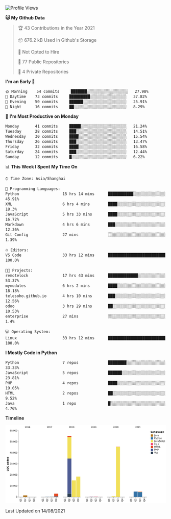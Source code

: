 <!--START_SECTION:waka-->
![Profile Views](http://img.shields.io/badge/Profile%20Views-1-blue)

**🐱 My Github Data** 

> 🏆 43 Contributions in the Year 2021
 > 
> 📦 676.2 kB Used in Github's Storage 
 > 
> 🚫 Not Opted to Hire
 > 
> 📜 77 Public Repositories 
 > 
> 🔑 4 Private Repositories  
 > 
**I'm an Early 🐤** 

```text
🌞 Morning    54 commits     ███████░░░░░░░░░░░░░░░░░░   27.98% 
🌆 Daytime    73 commits     █████████░░░░░░░░░░░░░░░░   37.82% 
🌃 Evening    50 commits     ██████░░░░░░░░░░░░░░░░░░░   25.91% 
🌙 Night      16 commits     ██░░░░░░░░░░░░░░░░░░░░░░░   8.29%

```
📅 **I'm Most Productive on Monday** 

```text
Monday       41 commits     █████░░░░░░░░░░░░░░░░░░░░   21.24% 
Tuesday      28 commits     ███░░░░░░░░░░░░░░░░░░░░░░   14.51% 
Wednesday    30 commits     ████░░░░░░░░░░░░░░░░░░░░░   15.54% 
Thursday     26 commits     ███░░░░░░░░░░░░░░░░░░░░░░   13.47% 
Friday       32 commits     ████░░░░░░░░░░░░░░░░░░░░░   16.58% 
Saturday     24 commits     ███░░░░░░░░░░░░░░░░░░░░░░   12.44% 
Sunday       12 commits     █░░░░░░░░░░░░░░░░░░░░░░░░   6.22%

```


📊 **This Week I Spent My Time On** 

```text
⌚︎ Time Zone: Asia/Shanghai

💬 Programming Languages: 
Python                   15 hrs 14 mins      ███████████░░░░░░░░░░░░░░   45.91% 
XML                      6 hrs 4 mins        ████░░░░░░░░░░░░░░░░░░░░░   18.3% 
JavaScript               5 hrs 33 mins       ████░░░░░░░░░░░░░░░░░░░░░   16.72% 
Markdown                 4 hrs 6 mins        ███░░░░░░░░░░░░░░░░░░░░░░   12.36% 
Git Config               27 mins             ░░░░░░░░░░░░░░░░░░░░░░░░░   1.39%

🔥 Editors: 
VS Code                  33 hrs 12 mins      █████████████████████████   100.0%

🐱‍💻 Projects: 
remotelock               17 hrs 43 mins      █████████████░░░░░░░░░░░░   53.37% 
mymodules                6 hrs 2 mins        ████░░░░░░░░░░░░░░░░░░░░░   18.18% 
telesoho.github.io       4 hrs 10 mins       ███░░░░░░░░░░░░░░░░░░░░░░   12.56% 
odoo                     3 hrs 29 mins       ██░░░░░░░░░░░░░░░░░░░░░░░   10.53% 
enterprise               27 mins             ░░░░░░░░░░░░░░░░░░░░░░░░░   1.4%

💻 Operating System: 
Linux                    33 hrs 12 mins      █████████████████████████   100.0%

```

**I Mostly Code in Python** 

```text
Python                   7 repos             ████████░░░░░░░░░░░░░░░░░   33.33% 
JavaScript               5 repos             ██████░░░░░░░░░░░░░░░░░░░   23.81% 
PHP                      4 repos             ████░░░░░░░░░░░░░░░░░░░░░   19.05% 
HTML                     2 repos             ██░░░░░░░░░░░░░░░░░░░░░░░   9.52% 
Java                     1 repo              █░░░░░░░░░░░░░░░░░░░░░░░░   4.76%

```


**Timeline**

![Chart not found](https://raw.githubusercontent.com/telesoho/telesoho/master/charts/bar_graph.png) 


 Last Updated on 14/08/2021
<!--END_SECTION:waka-->


<!--
**telesoho/telesoho** is a ✨ _special_ ✨ repository because its `README.md` (this file) appears on your GitHub profile.

Here are some ideas to get you started:

- 🔭 I’m currently working on ...
- 🌱 I’m currently learning ...
- 👯 I’m looking to collaborate on ...
- 🤔 I’m looking for help with ...
- 💬 Ask me about ...
- 📫 How to reach me: ...
- 😄 Pronouns: ...
- ⚡ Fun fact: ...
-->
